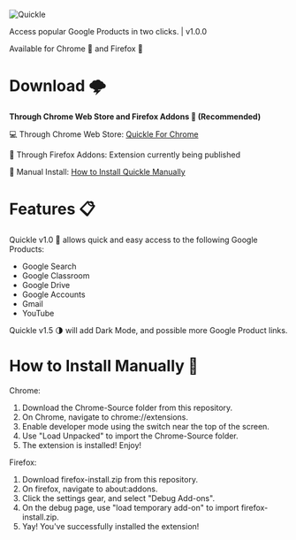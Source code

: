 <br>
<img src="https://i.ibb.co/rsfBj7b/quickle3-0.png" alt="Quickle">

Access popular Google Products in two clicks. | v1.0.0

Available for Chrome 🎨 and Firefox 🦊
# Download 🌩️

<b>Through Chrome Web Store and Firefox Addons 🛒 (Recommended)</b>

💻 Through Chrome Web Store: <a href="https://chrome.google.com/webstore/detail/quickle/gpoaepicffnilnbidlggcmenncjffbff">Quickle For Chrome</a>

🦊 Through Firefox Addons: Extension currently being published

📁 Manual Install: <a href="#install">How to Install Quickle Manually</a>

# Features 📋

Quickle v1.0 🔎 allows quick and easy access to the following Google Products:

<ul>
  <li>Google Search</li>
  <li>Google Classroom</li>
  <li>Google Drive</li>
  <li>Google Accounts</li>
  <li>Gmail</li>
  <li>YouTube</li>
</ul>

Quickle v1.5 🌗 will add Dark Mode, and possible more Google Product links.

<h1 id="install">How to Install Manually 👔</h1>

Chrome:
<ol>
  <li>Download the Chrome-Source folder from this repository.</li>
  <li>On Chrome, navigate to chrome://extensions.</li>
  <li>Enable developer mode using the switch near the top of the screen.</li>
  <li>Use "Load Unpacked" to import the Chrome-Source folder.</li>
  <li>The extension is installed! Enjoy!</li>
</ol>

Firefox:
<ol>
  <li>Download firefox-install.zip from this repository.</li>
  <li>On firefox, navigate to about:addons.</li>
  <li>Click the settings gear, and select "Debug Add-ons".</li>
  <li>On the debug page, use "load temporary add-on" to import firefox-install.zip.</li>
  <li>Yay! You've successfully installed the extension!</li>
